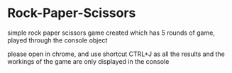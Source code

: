 # Rock-Paper-Scissors

 simple rock paper scissors game created which has 5 rounds of game, played through the console object

 please open in chrome, and use shortcut CTRL+J as all the results and the workings of the game are only displayed in the console